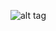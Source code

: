 ![alt tag](https://psv4.userapi.com/c856532/u543027815/docs/d17/f091e1a9ab08/Microsoft_Surface_Duo_Wallpaper_1_YTECHB.jpg?extra=A9VPOXNsdF6ENKfxZ1krTNEmve_MIG0pWqQ6Auyb-HRCEUVJM5DZSYSlxqpdAmjeoc15rr4eQQ8irkraCAwuw-OoJTSaQgY11dQU1fNcgdcWGJSiyHNKMxOI0dpXUgLDPdA3ZNHBCsM9Ck3msTCZynbYWA "Beatiful")​
